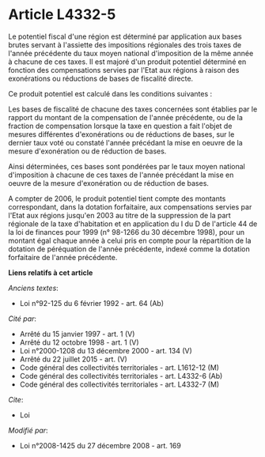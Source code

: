 # Article L4332-5

Le potentiel fiscal d'une région est déterminé par application aux bases brutes servant à l'assiette des impositions
régionales des trois taxes de l'année précédente du taux moyen national d'imposition de la même année à chacune de ces taxes.
Il est majoré d'un produit potentiel déterminé en fonction des compensations servies par l'Etat aux régions à raison des
exonérations ou réductions de bases de fiscalité directe. 

Ce produit potentiel est calculé dans les conditions suivantes : 

Les bases de fiscalité de chacune des taxes concernées sont établies par le rapport du montant de la compensation de l'année
précédente, ou de la fraction de compensation lorsque la taxe en question a fait l'objet de mesures différentes
d'exonérations ou de réductions de bases, sur le dernier taux voté ou constaté l'année précédant la mise en oeuvre de la
mesure d'exonération ou de réduction de bases. 

Ainsi déterminées, ces bases sont pondérées par le taux moyen national d'imposition à chacune de ces taxes de l'année
précédant la mise en oeuvre de la mesure d'exonération ou de réduction de bases.

A compter de 2006, le produit potentiel tient compte des montants correspondant, dans la dotation forfaitaire, aux
compensations servies par l'Etat aux régions jusqu'en 2003 au titre de la suppression de la part régionale de la taxe
d'habitation et en application du I du D de l'article 44 de la loi de finances pour 1999 (n° 98-1266 du 30 décembre 1998),
pour un montant égal chaque année à celui pris en compte pour la répartition de la dotation de péréquation de l'année
précédente, indexé comme la dotation forfaitaire de l'année précédente.

**Liens relatifs à cet article**

_Anciens textes_:

  - Loi n°92-125 du 6 février 1992 - art. 64 (Ab)

_Cité par_:

  - Arrêté du 15 janvier 1997 - art. 1 (V)
  - Arrêté du 12 octobre 1998 - art. 1 (V)
  - Loi n°2000-1208 du 13 décembre 2000 - art. 134 (V)
  - Arrêté du 22 juillet 2015 - art. (V)
  - Code général des collectivités territoriales - art. L1612-12 (M)
  - Code général des collectivités territoriales - art. L4332-6 (Ab)
  - Code général des collectivités territoriales - art. L4332-7 (M)

_Cite_:

  - Loi

_Modifié par_:

  - Loi n°2008-1425 du 27 décembre 2008 - art. 169
